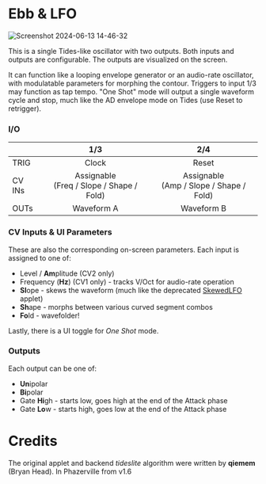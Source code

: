 # Ebb & LFO

![Screenshot 2024-06-13 14-46-32](https://github.com/djphazer/O_C-Phazerville/assets/109086194/608edfcd-3f89-4fc4-82f1-d46b90b65c19)

This is a single Tides-like oscillator with two outputs. Both inputs and outputs are configurable. The outputs are visualized on the screen.

It can function like a looping envelope generator or an audio-rate oscillator, with modulatable parameters for morphing the contour. Triggers to input 1/3 may function as tap tempo. "One Shot" mode will output a single waveform cycle and stop, much like the AD envelope mode on Tides (use Reset to retrigger).

### I/O

|        |                          1/3                          |    2/4     |
| ------ | :---------------------------------------------------: | :--------: |
| TRIG   |                         Clock                         |   Reset    |
| CV INs | Assignable<br>(Freq / Slope / Shape / Fold) | Assignable<br>(Amp / Slope / Shape / Fold) |
| OUTs   |                      Waveform A                       | Waveform B |

### CV Inputs & UI Parameters
These are also the corresponding on-screen parameters.
Each input is assigned to one of:
* Level / **Am**plitude (CV2 only)
* Frequency (**Hz**) (CV1 only) - tracks V/Oct for audio-rate operation
* **Sl**ope - skews the waveform (much like the deprecated [SkewedLFO](https://github.com/Chysn/O_C-HemisphereSuite/wiki/Skewed-LFO) applet)
* **Sh**ape - morphs between various curved segment combos
* **Fo**ld - wavefolder!

Lastly, there is a UI toggle for _One Shot_ mode.

### Outputs
Each output can be one of:
* **Un**ipolar
* **Bi**polar
* Gate **Hi**gh - starts low, goes high at the end of the Attack phase
* Gate **Lo**w - starts high, goes low at the end of the Attack phase

# Credits
The original applet and backend _tideslite_ algorithm were written by **qiemem** (Bryan Head). In Phazerville from v1.6
